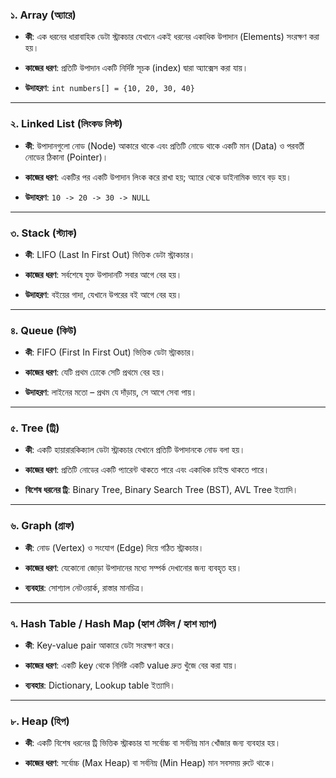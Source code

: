 
### ১. **Array (অ্যারে)**

- **কী**: এক ধরনের ধারাবাহিক ডেটা স্ট্রাকচার যেখানে একই ধরনের একাধিক উপাদান (Elements) সংরক্ষণ করা হয়।
    
- **কাজের ধরণ**: প্রতিটি উপাদান একটি নির্দিষ্ট সূচক (index) দ্বারা অ্যাক্সেস করা যায়।
    
- **উদাহরণ**: `int numbers[] = {10, 20, 30, 40}`
    

---

### ২. **Linked List (লিংকড লিস্ট)**

- **কী**: উপাদানগুলো নোড (Node) আকারে থাকে এবং প্রতিটি নোডে থাকে একটি মান (Data) ও পরবর্তী নোডের ঠিকানা (Pointer)।
    
- **কাজের ধরণ**: একটির পর একটি উপাদান লিংক করে রাখা হয়; অ্যারে থেকে ডাইনামিক ভাবে বড় হয়।
    
- **উদাহরণ**: `10 -> 20 -> 30 -> NULL`
    

---

### ৩. **Stack (স্ট্যাক)**

- **কী**: LIFO (Last In First Out) ভিত্তিক ডেটা স্ট্রাকচার।
    
- **কাজের ধরণ**: সর্বশেষে যুক্ত উপাদানটি সবার আগে বের হয়।
    
- **উদাহরণ**: বইয়ের গাদা, যেখানে উপরের বই আগে বের হয়।
    

---

### ৪. **Queue (কিউ)**

- **কী**: FIFO (First In First Out) ভিত্তিক ডেটা স্ট্রাকচার।
    
- **কাজের ধরণ**: যেটি প্রথম ঢোকে সেটি প্রথমে বের হয়।
    
- **উদাহরণ**: লাইনের মতো – প্রথম যে দাঁড়ায়, সে আগে সেবা পায়।
    

---

### ৫. **Tree (ট্রি)**

- **কী**: একটি হায়ারারকিক্যাল ডেটা স্ট্রাকচার যেখানে প্রতিটি উপাদানকে নোড বলা হয়।
    
- **কাজের ধরণ**: প্রতিটি নোডের একটি প্যারেন্ট থাকতে পারে এবং একাধিক চাইল্ড থাকতে পারে।
    
- **বিশেষ ধরনের ট্রি**: Binary Tree, Binary Search Tree (BST), AVL Tree ইত্যাদি।
    

---

### ৬. **Graph (গ্রাফ)**

- **কী**: নোড (Vertex) ও সংযোগ (Edge) দিয়ে গঠিত স্ট্রাকচার।
    
- **কাজের ধরণ**: যেকোনো জোড়া উপাদানের মধ্যে সম্পর্ক দেখানোর জন্য ব্যবহৃত হয়।
    
- **ব্যবহার**: সোশ্যাল নেটওয়ার্ক, রাস্তার মানচিত্র।
    

---

### ৭. **Hash Table / Hash Map (হ্যাশ টেবিল / হ্যাশ ম্যাপ)**

- **কী**: Key-value pair আকারে ডেটা সংরক্ষণ করে।
    
- **কাজের ধরণ**: একটি key থেকে নির্দিষ্ট একটি value দ্রুত খুঁজে বের করা যায়।
    
- **ব্যবহার**: Dictionary, Lookup table ইত্যাদি।
    

---

### ৮. **Heap (হিপ)**

- **কী**: একটি বিশেষ ধরনের ট্রি ভিত্তিক স্ট্রাকচার যা সর্বোচ্চ বা সর্বনিম্ন মান খোঁজার জন্য ব্যবহার হয়।
    
- **কাজের ধরণ**: সর্বোচ্চ (Max Heap) বা সর্বনিম্ন (Min Heap) মান সবসময় রুটে থাকে।
    




